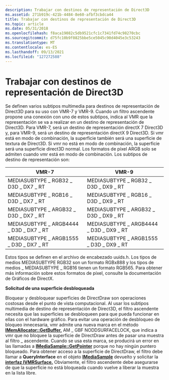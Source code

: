 ```yaml
---
description: Trabajar con destinos de representación de Direct3D
ms.assetid: 271b919c-421b-4484-8e60-afbf3cbdca44
title: Trabajar con destinos de representación de Direct3D
ms.topic: article
ms.date: 05/31/2018
ms.openlocfilehash: f8aca19082c5db9521cfc1c7341fd74c98270cbc
ms.sourcegitcommit: d75fc10b9f0825bbe5ce5045c90d4045e3c53243
ms.translationtype: MT
ms.contentlocale: es-ES
ms.lasthandoff: 09/13/2021
ms.locfileid: "127272588"
---
```

# <a name="working-with-direct3d-render-targets"></a>Trabajar con destinos de representación de Direct3D

Se definen varios subtipos multimedia para destinos de representación de Direct3D para su uso con VMR-7 y VMR-9. Cuando un filtro ascendente propone una conexión con uno de estos subtipos, indica al VMR que la representación se va a realizar en un destino de representación de Direct3D. Para VMR-7, será un destino de representación directX 7 Direct3D y, para VMR-9, será un destino de representación directX 9 Direct3D. Si vmr está en modo de combinación, la superficie también será una superficie de textura de Direct3D. Si vmr no está en modo de combinación, la superficie será una superficie direct3D normal. Los formatos de píxel ARGB solo se admiten cuando vmr está en modo de combinación. Los subtipos de destino de representación son:



| VMR-7                                | VMR-9                                |
|--------------------------------------|--------------------------------------|
| MEDIASUBTYPE \_ RGB32 \_ D3D \_ DX7 \_ RT    | MEDIASUBTYPE \_ RGB32 \_ D3D \_ DX9 \_ RT    |
| MEDIASUBTYPE \_ RGB16 \_ D3D \_ DX7 \_ RT    | MEDIASUBTYPE \_ RGB16 \_ D3D \_ DX9 \_ RT    |
| MEDIASUBTYPE \_ ARGB32 \_ D3D \_ DX7 \_ RT   | MEDIASUBTYPE \_ ARGB32 \_ D3D \_ DX9 \_ RT   |
| MEDIASUBTYPE \_ ARGB4444 \_ D3D \_ DX7 \_ RT | MEDIASUBTYPE \_ ARGB4444 \_ D3D \_ DX9 \_ RT |
| MEDIASUBTYPE \_ ARGB1555 \_ D3D \_ DX7 \_ RT | MEDIASUBTYPE \_ ARGB1555 \_ D3D \_ DX9 \_ RT |



 

Estos tipos se definen en el archivo de encabezado uuids.h. Los tipos de medios MEDIASUBTYPE RGB32 son un formato RGBx888 y los tipos de medios \_ MEDIASUBTYPE \_ RGB16 tienen un formato RGB565. Para obtener más información sobre estos formatos de píxel, consulte la documentación de Gráficos de DirectX.

**Solicitud de una superficie desbloqueada**

Bloquear y desbloquear superficies de DirectDraw son operaciones costosas desde el punto de vista computacional. Al usar los subtipos multimedia de destino de representación de Direct3D, el filtro ascendente necesita que las superficies se desbloqueen para que pueda funcionar en ellas con el hardware gráfico. Para evitar una operación de desbloqueo de bloqueo innecesaria, vmr admite una nueva marca en el método [**IMemAllocator::GetBuffer,**](/windows/desktop/api/Strmif/nf-strmif-imemallocator-getbuffer) AM \_ GBF NODDSURFACELOCK, que indica a vmr que no bloquee la superficie de DirectDraw antes de pasar una muestra al filtro \_ ascendente. Cuando se usa esta marca, se producirá un error en las llamadas a [**IMediaSample::GetPointer**](/windows/desktop/api/Strmif/nf-strmif-imediasample-getpointer) porque no hay ningún puntero bloqueado. Para obtener acceso a la superficie de DirectDraw, el filtro debe llamar a **QueryInterface** en el objeto [**IMediaSample**](/windows/desktop/api/Strmif/nn-strmif-imediasample) devuelto y solicitar la [**interfaz IVMRSurface.**](/windows/desktop/api/Strmif/nn-strmif-ivmrsurface) Obviamente, el filtro ascendente debe asegurarse de que la superficie no está bloqueada cuando vuelve a liberar la muestra en la lista libre.

 

 




